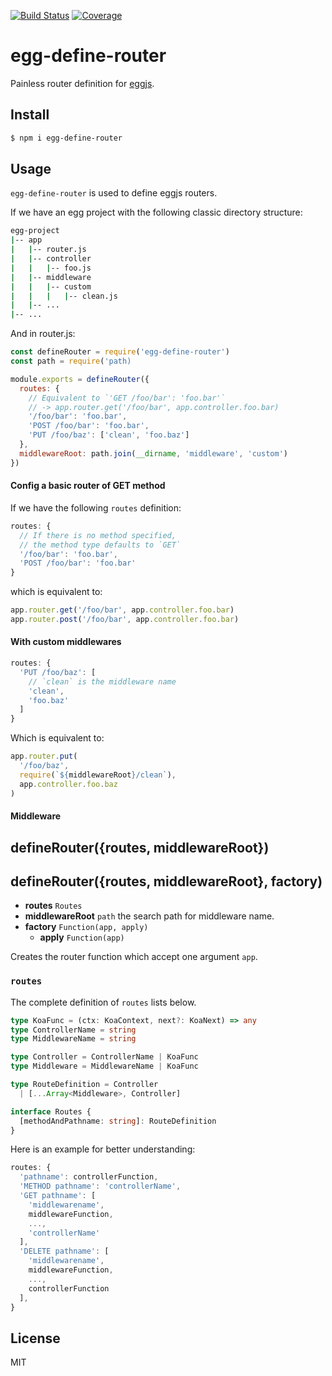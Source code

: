 [![Build Status](https://travis-ci.org/kaelzhang/egg-define-router.svg?branch=master)](https://travis-ci.org/kaelzhang/egg-define-router)
[![Coverage](https://codecov.io/gh/kaelzhang/egg-define-router/branch/master/graph/badge.svg)](https://codecov.io/gh/kaelzhang/egg-define-router)
<!-- optional appveyor tst
[![Windows Build Status](https://ci.appveyor.com/api/projects/status/github/kaelzhang/egg-define-router?branch=master&svg=true)](https://ci.appveyor.com/project/kaelzhang/egg-define-router)
-->
<!-- optional npm version
[![NPM version](https://badge.fury.io/js/egg-define-router.svg)](http://badge.fury.io/js/egg-define-router)
-->
<!-- optional npm downloads
[![npm module downloads per month](http://img.shields.io/npm/dm/egg-define-router.svg)](https://www.npmjs.org/package/egg-define-router)
-->
<!-- optional dependency status
[![Dependency Status](https://david-dm.org/kaelzhang/egg-define-router.svg)](https://david-dm.org/kaelzhang/egg-define-router)
-->

# egg-define-router

Painless router definition for [eggjs](https://eggjs.org).

## Install

```sh
$ npm i egg-define-router
```

## Usage

`egg-define-router` is used to define eggjs routers.

If we have an egg project with the following classic directory structure:

```sh
egg-project
|-- app
|   |-- router.js
|   |-- controller
|   |   |-- foo.js
|   |-- middleware
|   |   |-- custom
|   |   |   |-- clean.js
|   |-- ...
|-- ...
```

And in router.js:

```js
const defineRouter = require('egg-define-router')
const path = require('path)

module.exports = defineRouter({
  routes: {
    // Equivalent to `'GET /foo/bar': 'foo.bar'`
    // -> app.router.get('/foo/bar', app.controller.foo.bar)
    '/foo/bar': 'foo.bar',
    'POST /foo/bar': 'foo.bar',
    'PUT /foo/baz': ['clean', 'foo.baz']
  },
  middlewareRoot: path.join(__dirname, 'middleware', 'custom')
})
```

#### Config a basic router of GET method

If we have the following `routes` definition:

```js
routes: {
  // If there is no method specified,
  // the method type defaults to `GET`
  '/foo/bar': 'foo.bar',
  'POST /foo/bar': 'foo.bar'
}
```

which is equivalent to:

```js
app.router.get('/foo/bar', app.controller.foo.bar)
app.router.post('/foo/bar', app.controller.foo.bar)
```

#### With custom middlewares

```js
routes: {
  'PUT /foo/baz': [
    // `clean` is the middleware name
    'clean',
    'foo.baz'
  ]
}
```

Which is equivalent to:

```js
app.router.put(
  '/foo/baz',
  require(`${middlewareRoot}/clean`),
  app.controller.foo.baz
)
```

#### Middleware

## defineRouter({routes, middlewareRoot})
## defineRouter({routes, middlewareRoot}, factory)

- **routes** `Routes`
- **middlewareRoot** `path` the search path for middleware name.
- **factory** `Function(app, apply)`
  - **apply** `Function(app)`

Creates the router function which accept one argument `app`.

### `routes`

The complete definition of `routes` lists below.

```ts
type KoaFunc = (ctx: KoaContext, next?: KoaNext) => any
type ControllerName = string
type MiddlewareName = string

type Controller = ControllerName | KoaFunc
type Middleware = MiddlewareName | KoaFunc

type RouteDefinition = Controller
  | [...Array<Middleware>, Controller]

interface Routes {
  [methodAndPathname: string]: RouteDefinition
}
```

Here is an example for better understanding:

```js
routes: {
  'pathname': controllerFunction,
  'METHOD pathname': 'controllerName',
  'GET pathname': [
    'middlewarename',
    middlewareFunction,
    ...,
    'controllerName'
  ],
  'DELETE pathname': [
    'middlewarename',
    middlewareFunction,
    ...,
    controllerFunction
  ],
}
```

## License

MIT
